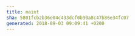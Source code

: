 ```yaml
---
title: maint
sha: 5801fcb2b36e04c433dcf0b90a8c47b86e34fc07
generated: 2018-09-03 09:09:41 +0200
---
```

